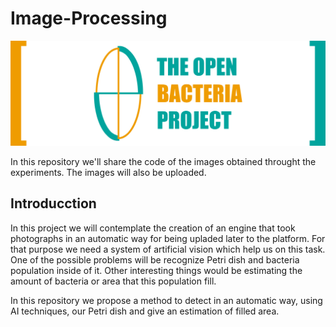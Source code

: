# Image-Processing
![](https://raw.githubusercontent.com/TheOpenBacteriaProject/Branding/master/Documentation-Media/Document-Header.png)

In this repository we'll share the code of the images obtained throught the experiments. The images will also be uploaded.

## Introducction

In this project we will contemplate the creation of an engine that took photographs in an automatic way for being upladed later to the platform. For that purpose we need a system of artificial vision which help us on this task. One of the possible problems will be recognize Petri dish and bacteria population inside of it. Other interesting things would be estimating the amount of bacteria or area that this population fill.

In this repository we propose a method to detect in an automatic way, using AI techniques, our Petri dish and give an estimation of filled area.

